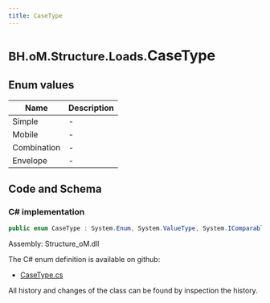 ```yaml
---
title: CaseType
---
```


# <small>BH.oM.Structure.Loads.</small>**CaseType**



## Enum values

| Name            | Description                                                    |
|-----------------|----------------------------------------------------------------|
| Simple |  -  |
| Mobile |  -  |
| Combination |  -  |
| Envelope |  -  |


## Code and Schema

### C# implementation

``` C# title="C#"
public enum CaseType : System.Enum, System.ValueType, System.IComparable, System.ISpanFormattable, System.IFormattable, System.IConvertible
```

Assembly: Structure_oM.dll

The C# enum definition is available on github:

- [CaseType.cs](https://github.com/BHoM/BHoM/blob/develop/Structure_oM/Loads\Enums\CaseType.cs)

All history and changes of the class can be found by inspection the history.
